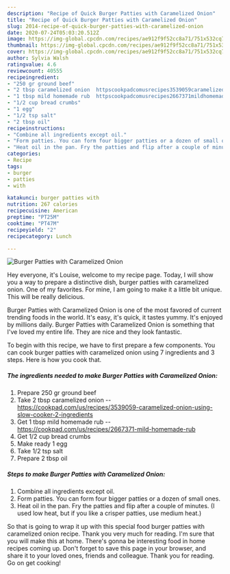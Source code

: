 ```yaml
---
description: "Recipe of Quick Burger Patties with Caramelized Onion"
title: "Recipe of Quick Burger Patties with Caramelized Onion"
slug: 2014-recipe-of-quick-burger-patties-with-caramelized-onion
date: 2020-07-24T05:03:20.512Z
image: https://img-global.cpcdn.com/recipes/ae912f9f52cc8a71/751x532cq70/burger-patties-with-caramelized-onion-recipe-main-photo.jpg
thumbnail: https://img-global.cpcdn.com/recipes/ae912f9f52cc8a71/751x532cq70/burger-patties-with-caramelized-onion-recipe-main-photo.jpg
cover: https://img-global.cpcdn.com/recipes/ae912f9f52cc8a71/751x532cq70/burger-patties-with-caramelized-onion-recipe-main-photo.jpg
author: Sylvia Walsh
ratingvalue: 4.6
reviewcount: 40555
recipeingredient:
- "250 gr ground beef"
- "2 tbsp caramelized onion  httpscookpadcomusrecipes3539059caramelizedonionusingslowcooker2ingredients"
- "1 tbsp mild homemade rub  httpscookpadcomusrecipes2667371mildhomemaderub"
- "1/2 cup bread crumbs"
- "1 egg"
- "1/2 tsp salt"
- "2 tbsp oil"
recipeinstructions:
- "Combine all ingredients except oil."
- "Form patties. You can form four bigger patties or a dozen of small ones."
- "Heat oil in the pan. Fry the patties and flip after a couple of minutes. (I used low heat, but if you like a crisper patties, use medium heat.)"
categories:
- Recipe
tags:
- burger
- patties
- with

katakunci: burger patties with 
nutrition: 267 calories
recipecuisine: American
preptime: "PT25M"
cooktime: "PT47M"
recipeyield: "2"
recipecategory: Lunch

---
```



![Burger Patties with Caramelized Onion](https://img-global.cpcdn.com/recipes/ae912f9f52cc8a71/751x532cq70/burger-patties-with-caramelized-onion-recipe-main-photo.jpg)

Hey everyone, it's Louise, welcome to my recipe page. Today, I will show you a way to prepare a distinctive dish, burger patties with caramelized onion. One of my favorites. For mine, I am going to make it a little bit unique. This will be really delicious.

Burger Patties with Caramelized Onion is one of the most favored of current trending foods in the world. It's easy, it's quick, it tastes yummy. It's enjoyed by millions daily. Burger Patties with Caramelized Onion is something that I've loved my entire life. They are nice and they look fantastic.




To begin with this recipe, we have to first prepare a few components. You can cook burger patties with caramelized onion using 7 ingredients and 3 steps. Here is how you cook that.

<!--inarticleads1-->

##### The ingredients needed to make Burger Patties with Caramelized Onion:

1. Prepare 250 gr ground beef
1. Take 2 tbsp caramelized onion -- https://cookpad.com/us/recipes/3539059-caramelized-onion-using-slow-cooker-2-ingredients
1. Get 1 tbsp mild homemade rub -- https://cookpad.com/us/recipes/2667371-mild-homemade-rub
1. Get 1/2 cup bread crumbs
1. Make ready 1 egg
1. Take 1/2 tsp salt
1. Prepare 2 tbsp oil




<!--inarticleads2-->

##### Steps to make Burger Patties with Caramelized Onion:

1. Combine all ingredients except oil.
1. Form patties. You can form four bigger patties or a dozen of small ones.
1. Heat oil in the pan. Fry the patties and flip after a couple of minutes. (I used low heat, but if you like a crisper patties, use medium heat.)




So that is going to wrap it up with this special food burger patties with caramelized onion recipe. Thank you very much for reading. I'm sure that you will make this at home. There's gonna be interesting food in home recipes coming up. Don't forget to save this page in your browser, and share it to your loved ones, friends and colleague. Thank you for reading. Go on get cooking!
